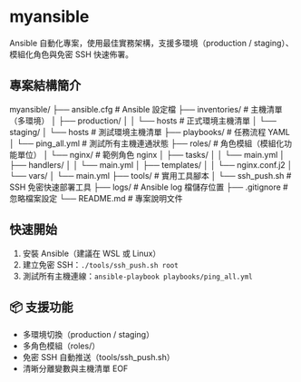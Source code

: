 ﻿
# myansible

Ansible 自動化專案，使用最佳實務架構，支援多環境（production / staging）、模組化角色與免密 SSH 快速佈署。

## 專案結構簡介
myansible/
├── ansible.cfg                     # Ansible 設定檔
├── inventories/                   # 主機清單（多環境）
│   ├── production/
│   │   └── hosts                  # 正式環境主機清單
│   └── staging/
│       └── hosts                  # 測試環境主機清單
├── playbooks/                     # 任務流程 YAML
│   └── ping_all.yml               # 測試所有主機連通狀態
├── roles/                         # 角色模組（模組化功能單位）
│   └── nginx/                     # 範例角色 nginx
│       ├── tasks/
│       │   └── main.yml
│       ├── handlers/
│       │   └── main.yml
│       ├── templates/
│       │   └── nginx.conf.j2
│       └── vars/
│           └── main.yml
├── tools/                         # 實用工具腳本
│   └── ssh_push.sh                # SSH 免密快速部署工具
├── logs/                          # Ansible log 檔儲存位置
├── .gitignore                     # 忽略檔案設定
└── README.md                      # 專案說明文件


## 快速開始

1. 安裝 Ansible（建議在 WSL 或 Linux）
2. 建立免密 SSH：`./tools/ssh_push.sh root`
3. 測試所有主機連線：`ansible-playbook playbooks/ping_all.yml`

## 📦 支援功能
- 多環境切換（production / staging）
- 多角色模組（roles/）
- 免密 SSH 自動推送（tools/ssh_push.sh）
- 清晰分離變數與主機清單
EOF
